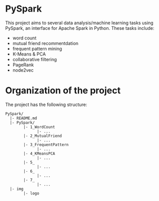 # PySpark
This project aims to several data analysis/machine learning tasks using PySpark, an interface for Apache Spark in Python. These tasks include:
* word count
* mutual friend recommentdation
* frequent pattern mining
* K-Means & PCA
* collaborative filtering
* PageRank
* node2vec

# Organization of the project
The project has the following structure:
```
PySpark/
  |- README.md
  |- PySpark/
        |- 1_WordCount
              |- ... 
        |- 2_MutualFriend
              |- ... 
        |- 3_FrequentPattern    
              |- ... 
        |- 4_KMeansPCA
              |- ... 
        |- 5_
              |- ... 
        |- 6_
              |- ... 
        |- 7_
              |- ... 
  |- img
        |- logo
```
